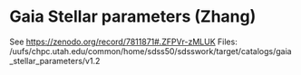 # Gaia Stellar parameters (Zhang)

See https://zenodo.org/record/7811871#.ZFPVr-zMLUK
Files: /uufs/chpc.utah.edu/common/home/sdss50/sdsswork/target/catalogs/gaia_stellar_parameters/v1.2
